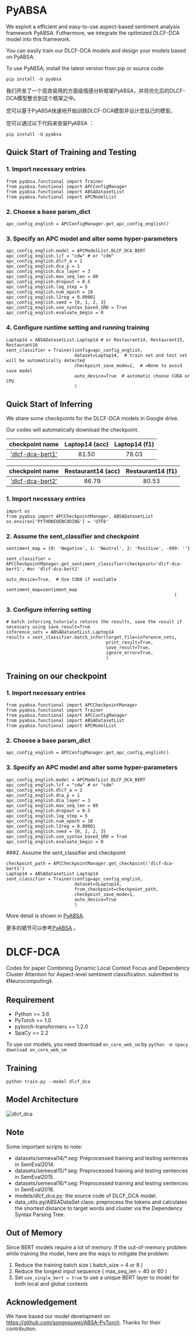 # PyABSA
We exploit a efficient and easy-to-use aspect-based sentiment analysis framework PyABSA. Futhermore, we integrate the optimized DLCF-DCA model into this framework.

You can easily train our DLCF-DCA models and design your models based on PyABSA.

To use PyABSA, install the latest version from pip or source code:
```
pip install -U pyabsa
```



我们开发了一个高效易用的方面级情感分析框架PyABSA，并将优化后的DLCF-DCA模型整合到这个框架之中。

您可以基于PyABSA快速地开始训练DLCF-DCA模型并设计您自己的模型。

您可以通过以下代码来安装PyABSA ：
```
pip install -U pyabsa
```


## Quick Start of Training and Testing
### 1. Import necessary entries
```
from pyabsa.functional import Trainer
from pyabsa.functional import APCConfigManager
from pyabsa.functional import ABSADatasetList
from pyabsa.functional import APCModelList
```
### 2. Choose a base param_dict
```
apc_config_english = APCConfigManager.get_apc_config_english()
```
### 3. Specify an APC model and alter some hyper-parameters
```
apc_config_english.model = APCModelList.DLCF_DCA_BERT
apc_config_english.lcf = "cdw" # or "cdm"
apc_config_english.dlcf_a = 2
apc_config_english.dca_p = 1
apc_config_english.dca_layer = 3
apc_config_english.max_seq_len = 80
apc_config_english.dropout = 0.5
apc_config_english.log_step = 5
apc_config_english.num_epoch = 10
apc_config_english.l2reg = 0.00001
apc_config_english.seed = {0, 1, 2, 3}
apc_config_english.use_syntax_based_SRD = True
apc_config_english.evaluate_begin = 0
```
### 4. Configure runtime setting and running training
```
Laptop14 = ABSADatasetList.Laptop14 # or Restaurant14, Restaurant15, Restaurant16
sent_classifier = Trainer(config=apc_config_english,
                          dataset=Laptop14,  # train set and test set will be automatically detected
                          checkpoint_save_mode=1,  # =None to avoid save model
                          auto_device=True  # automatic choose CUDA or CPU
                          )
```

## Quick Start of Inferring
We share some checkpoints for the DLCF-DCA models in Google drive.

Our codes will automatically download the checkpoint.

|      checkpoint name        | Laptop14 (acc) |  Laptop14 (f1) |
| :------------------: | :------------: | :-----------: |
| ['dlcf-dca-bert1'](https://drive.google.com/file/d/1w-NtWujPglsvZu4-jC6Vmu8Iz8CvX-1u/view?usp=sharing) |      81.50     |   78.03      |

| checkpoint name       | Restaurant14 (acc) |  Restaurant14 (f1) |
| :--------------------: | :--------------: | :-----------: |
| ['dlcf-dca-bert2'](https://drive.google.com/file/d/1py52V7GmkvjWxrpKICY6h7XaUh9Anw7A/view?usp=sharing)  |     86.79      |    80.53     |

### 1. Import necessary entries
```
import os
from pyabsa import APCCheckpointManager, ABSADatasetList
os.environ['PYTHONIOENCODING'] = 'UTF8'
```

### 2. Assume the sent_classifier and checkpoint
```
sentiment_map = {0: 'Negative', 1: 'Neutral', 2: 'Positive', -999: ''}

sent_classifier = APCCheckpointManager.get_sentiment_classifier(checkpoint='dlcf-dca-bert1', #or 'dlcf-dca-bert2'
                                                                auto_device=True,  # Use CUDA if available
                                                                sentiment_map=sentiment_map
                                                                )
```
### 3. Configure inferring setting
```
# batch inferring_tutorials returns the results, save the result if necessary using save_result=True
inference_sets = ABSADatasetList.Laptop14
results = sent_classifier.batch_infer(target_file=inference_sets,
                                      print_result=True,
                                      save_result=True,
                                      ignore_error=True,
                                      )
```

## Training on our checkpoint
### 1. Import necessary entries
```
from pyabsa.functional import APCCheckpointManager
from pyabsa.functional import Trainer
from pyabsa.functional import APCConfigManager
from pyabsa.functional import ABSADatasetList
from pyabsa.functional import APCModelList
```
### 2. Choose a base param_dict
```
apc_config_english = APCConfigManager.get_apc_config_english()
```
### 3. Specify an APC model and alter some hyper-parameters
```
apc_config_english.model = APCModelList.DLCF_DCA_BERT
apc_config_english.lcf = "cdw" # or "cdm"
apc_config_english.dlcf_a = 2
apc_config_english.dca_p = 1
apc_config_english.dca_layer = 3
apc_config_english.max_seq_len = 80
apc_config_english.dropout = 0.5
apc_config_english.log_step = 5
apc_config_english.num_epoch = 10
apc_config_english.l2reg = 0.00001
apc_config_english.seed = {0, 1, 2, 3}
apc_config_english.use_syntax_based_SRD = True
apc_config_english.evaluate_begin = 0
```
###2. Assume the sent_classifier and checkpoint
```
checkpoint_path = APCCheckpointManager.get_checkpoint('dlcf-dca-bert1')
Laptop14 = ABSADatasetList.Laptop14
sent_classifier = Trainer(config=apc_config_english,
                          dataset=SLaptop14,
                          from_checkpoint=checkpoint_path,
                          checkpoint_save_mode=1,
                          auto_device=True
                          )
```

More detail is shown in [PyABSA](https://github.com/yangheng95/PyABSA).

更多的细节可以参考[PyABSA](https://github.com/yangheng95/PyABSA) 。

# DLCF-DCA
 Codes for paper Combining Dynamic Local Context Focus and Dependency Cluster Attention for Aspect-level sentiment classification. submitted to 《Neurocomputing》.

## Requirement
* Python >= 3.6 <br> 
* PyTorch >= 1.0 <br> 
* pytorch-transformers == 1.2.0 <br> 
* SpaCy >= 2.2

To use our models, you need download `en_core_web_sm` by
`python -m spacy download en_core_web_sm`

## Training
```
python train.py --model dlcf_dca
```
##  Model Architecture
![dlcf_dca](pic/dlcf_dca.png)

## Note
Some important scripts to note:
* datasets/semeval14/*.seg: Preprocessed training and testing sentences in SemEval2014.
* datasets/semeval15/*.seg: Preprocessed training and testing sentences in SemEval2015.
* datasets/semeval16/*.seg: Preprocessed training and testing sentences in SemEval2016.
* models/dlcf_dca.py: the source code of DLCF_DCA model.
* data_utils.py/ABSADataSet class: preprocess the tokens and calculates the shortest distance to target words and cluster via the Dependency Syntax Parsing Tree.

## Out of Memory
Since BERT models require a lot of memory. If the out-of-memory problem while training the model, here are the ways to mitigate the problem:
1. Reduce the training batch size ( batch_size = 4 or 8 )
2. Reduce the longest input sequence ( max_seq_len = 40 or 60 )
3. Set `use_single_bert = true` to use a unique BERT layer to model for both local and global contexts

## Acknowledgement
We have based our model development on https://github.com/songyouwei/ABSA-PyTorch. Thanks for their contribution.

